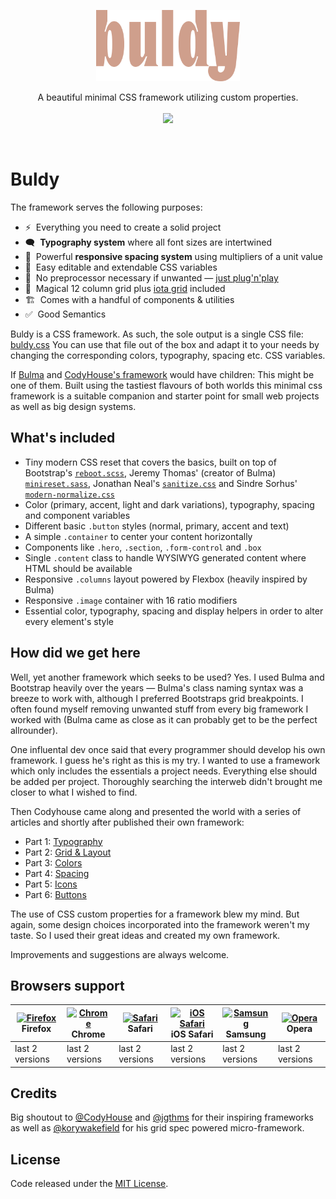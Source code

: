 <p align="center">
  <img src="docs/logo.svg" alt="Buldy logo" height="114">
</p>

<p align="center">
  A beautiful minimal CSS framework utilizing custom properties.<br>
  <br>
  <a href="https://github.com/jschopplich/buldy/issues"><img src="https://img.shields.io/github/issues/jschopplich/buldy.svg"></a>
</p>

<br>

# Buldy

The framework serves the following purposes:

- ⚡️&nbsp; Everything you need to create a solid project
- 🗨&nbsp; **Typography system** where all font sizes are intertwined
- 📐️&nbsp; Powerful **responsive spacing system** using multipliers of a unit value
- 🌈&nbsp; Easy editable and extendable CSS variables
- 🎈&nbsp; No preprocessor necessary if unwanted — [just plug'n'play](https://github.com/jschopplich/buldy/blob/master/dist/buldy.css)
- 📖&nbsp; Magical 12 column grid plus [iota grid](https://github.com/korywakefield/iota) included
- 🏗&nbsp; Comes with a handful of components &amp; utilities
- ✅&nbsp; Good Semantics

Buldy is a CSS framework. As such, the sole output is a single CSS file: [buldy.css](https://github.com/jschopplich/buldy/blob/master/dist/buldy.css)
You can use that file out of the box and adapt it to your needs by changing the corresponding colors, typography, spacing etc. CSS variables.

If [Bulma](https://github.com/jgthms/bulma) and [CodyHouse's framework](https://github.com/CodyHouse/codyhouse-framework) would have children: This might be one of them. Built using the tastiest flavours of both worlds this minimal css framework is a suitable companion and starter point for small web projects as well as big design systems.

## What's included

- Tiny modern CSS reset that covers the basics, built on top of Bootstrap's [`reboot.scss`](https://github.com/twbs/bootstrap/blob/master/scss/_reboot.scss), Jeremy Thomas' (creator of Bulma) [`minireset.sass`](https://github.com/jgthms/minireset.css/blob/master/minireset.css), Jonathan Neal's [`sanitize.css`](https://github.com/csstools/sanitize.css/blob/master/sanitize.css) and Sindre Sorhus' [`modern-normalize.css`](https://github.com/sindresorhus/modern-normalize/blob/master/modern-normalize.css)
- Color (primary, accent, light and dark variations), typography, spacing and component variables
- Different basic `.button` styles (normal, primary, accent and text)
- A simple `.container` to center your content horizontally
- Components like `.hero`, `.section`, `.form-control` and `.box`
- Single `.content` class to handle WYSIWYG generated content where HTML should be available 
- Responsive `.columns` layout powered by Flexbox (heavily inspired by Bulma)
- Responsive `.image` container with 16 ratio modifiers
- Essential color, typography, spacing and display helpers in order to alter every element's style 

## How did we get here

Well, yet another framework which seeks to be used? Yes. I used Bulma and Bootstrap heavily over the years — Bulma's class naming syntax was a breeze to work with, although I preferred Bootstraps grid breakpoints. I often found myself removing unwanted stuff from every big framework I worked with (Bulma came as close as it can probably get to be the perfect allrounder).

One influental dev once said that every programmer should develop his own framework. I guess he's right as this is my try. I wanted to use a framework which only includes the essentials a project needs. Everything else should be added per project. Thoroughly searching the interweb didn't brought me closer to what I wished to find.

Then Codyhouse came along and presented the world with a series of articles and shortly after published their own framework:
- Part 1: [Typography](https://medium.com/codyhouse/create-your-design-system-part-1-typography-7c630d9092bd)
- Part 2: [Grid & Layout](https://medium.com/codyhouse/create-your-design-system-part-2-grid-layout-aa961d59b8d6)
- Part 3: [Colors](https://medium.com/codyhouse/create-your-design-system-part-3-colors-798e4729921f)
- Part 4: [Spacing](https://medium.com/codyhouse/create-your-design-system-part-4-spacing-895c9213e2b9)
- Part 5: [Icons](https://medium.com/codyhouse/create-your-design-system-part-5-icons-594f39cfb1b)
- Part 6: [Buttons](https://medium.com/codyhouse/create-your-design-system-part-6-buttons-58e2eda2173e)

The use of CSS custom properties for a framework blew my mind. But again, some design choices incorporated into the framework weren't my taste. So I used their great ideas and created my own framework.

Improvements and suggestions are always welcome.

## Browsers support

| [<img src="https://raw.githubusercontent.com/alrra/browser-logos/master/src/firefox/firefox_48x48.png" alt="Firefox" width="24px" height="24px" />](http://godban.github.io/browsers-support-badges/)</br>Firefox | [<img src="https://raw.githubusercontent.com/alrra/browser-logos/master/src/chrome/chrome_48x48.png" alt="Chrome" width="24px" height="24px" />](http://godban.github.io/browsers-support-badges/)</br>Chrome | [<img src="https://raw.githubusercontent.com/alrra/browser-logos/master/src/safari/safari_48x48.png" alt="Safari" width="24px" height="24px" />](http://godban.github.io/browsers-support-badges/)</br>Safari | [<img src="https://raw.githubusercontent.com/alrra/browser-logos/master/src/safari-ios/safari-ios_48x48.png" alt="iOS Safari" width="24px" height="24px" />](http://godban.github.io/browsers-support-badges/)</br>iOS Safari | [<img src="https://raw.githubusercontent.com/alrra/browser-logos/master/src/samsung-internet/samsung-internet_48x48.png" alt="Samsung" width="24px" height="24px" />](http://godban.github.io/browsers-support-badges/)</br>Samsung | [<img src="https://raw.githubusercontent.com/alrra/browser-logos/master/src/opera/opera_48x48.png" alt="Opera" width="24px" height="24px" />](http://godban.github.io/browsers-support-badges/)</br>Opera |
| --------- | --------- | --------- | --------- | --------- | --------- |
| last 2 versions| last 2 versions| last 2 versions| last 2 versions| last 2 versions| last 2 versions

## Credits

Big shoutout to [@CodyHouse](https://github.com/CodyHouse) and [@jgthms](https://github.com/jgthms) for their inspiring frameworks as well as [@korywakefield](https://github.com/korywakefield) for his grid spec powered micro-framework.

## License

Code released under the [MIT License](https://github.com/jschopplich/buldy/blob/master/LICENSE).
